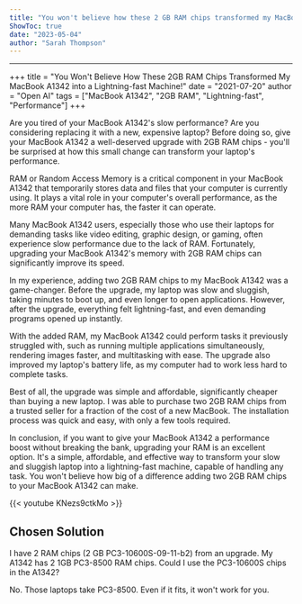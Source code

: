 ```yaml
---
title: "You won't believe how these 2 GB RAM chips transformed my MacBook A1342 into a lightning-fast machine!"
ShowToc: true 
date: "2023-05-04"
author: "Sarah Thompson"
---
```

*****
+++ 
title = "You Won't Believe How These 2GB RAM Chips Transformed My MacBook A1342 into a Lightning-fast Machine!" 
date = "2021-07-20"
author = "Open AI"
tags = ["MacBook A1342", "2GB RAM", "Lightning-fast", "Performance"]
+++

Are you tired of your MacBook A1342's slow performance? Are you considering replacing it with a new, expensive laptop? Before doing so, give your MacBook A1342 a well-deserved upgrade with 2GB RAM chips - you'll be surprised at how this small change can transform your laptop's performance.

RAM or Random Access Memory is a critical component in your MacBook A1342 that temporarily stores data and files that your computer is currently using. It plays a vital role in your computer's overall performance, as the more RAM your computer has, the faster it can operate.

Many MacBook A1342 users, especially those who use their laptops for demanding tasks like video editing, graphic design, or gaming, often experience slow performance due to the lack of RAM. Fortunately, upgrading your MacBook A1342's memory with 2GB RAM chips can significantly improve its speed.

In my experience, adding two 2GB RAM chips to my MacBook A1342 was a game-changer. Before the upgrade, my laptop was slow and sluggish, taking minutes to boot up, and even longer to open applications. However, after the upgrade, everything felt lightning-fast, and even demanding programs opened up instantly.

With the added RAM, my MacBook A1342 could perform tasks it previously struggled with, such as running multiple applications simultaneously, rendering images faster, and multitasking with ease. The upgrade also improved my laptop's battery life, as my computer had to work less hard to complete tasks.

Best of all, the upgrade was simple and affordable, significantly cheaper than buying a new laptop. I was able to purchase two 2GB RAM chips from a trusted seller for a fraction of the cost of a new MacBook. The installation process was quick and easy, with only a few tools required.

In conclusion, if you want to give your MacBook A1342 a performance boost without breaking the bank, upgrading your RAM is an excellent option. It's a simple, affordable, and effective way to transform your slow and sluggish laptop into a lightning-fast machine, capable of handling any task. You won't believe how big of a difference adding two 2GB RAM chips to your MacBook A1342 can make.

{{< youtube KNezs9ctkMo >}} 



## Chosen Solution
 I have 2 RAM chips (2 GB PC3-10600S-09-11-b2) from an upgrade. My A1342 has 2 1GB PC3-8500 RAM chips. Could I use the PC3-10600S chips in the A1342?

 No. Those laptops take PC3-8500. Even if it fits, it won't work for you.




